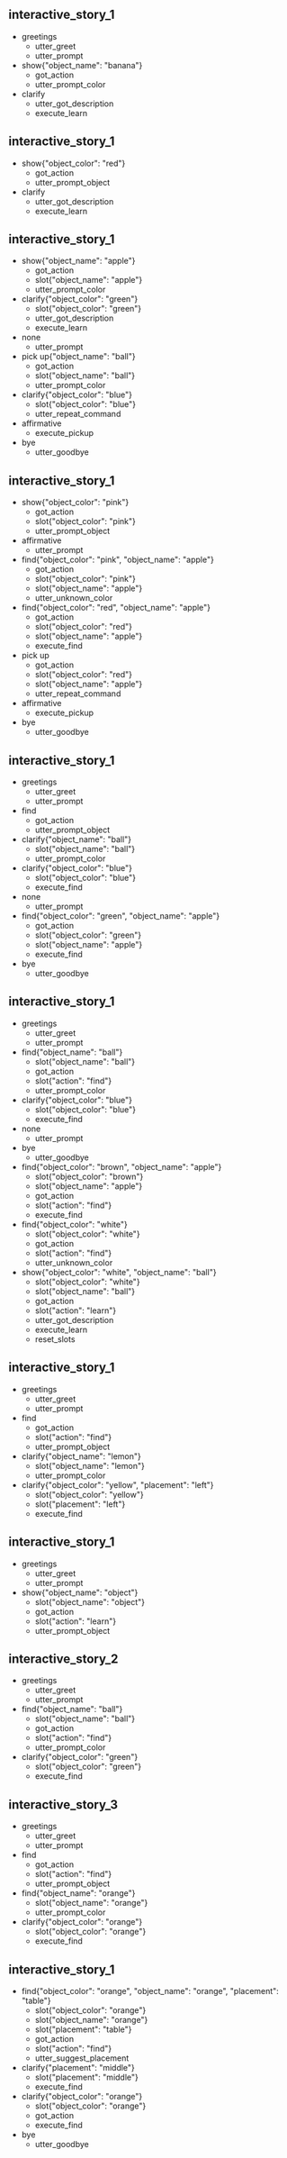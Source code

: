 
## interactive_story_1
* greetings
    - utter_greet
    - utter_prompt
* show{"object_name": "banana"}
    - got_action
    - utter_prompt_color
* clarify
    - utter_got_description
    - execute_learn

## interactive_story_1
* show{"object_color": "red"}
    - got_action
    - utter_prompt_object
* clarify
    - utter_got_description
    - execute_learn

## interactive_story_1
* show{"object_name": "apple"}
    - got_action
    - slot{"object_name": "apple"}
    - utter_prompt_color
* clarify{"object_color": "green"}
    - slot{"object_color": "green"}
    - utter_got_description
    - execute_learn
* none
    - utter_prompt
* pick up{"object_name": "ball"}
    - got_action
    - slot{"object_name": "ball"}
    - utter_prompt_color
* clarify{"object_color": "blue"}
    - slot{"object_color": "blue"}
    - utter_repeat_command
* affirmative
    - execute_pickup
* bye
    - utter_goodbye

## interactive_story_1
* show{"object_color": "pink"}
    - got_action
    - slot{"object_color": "pink"}
    - utter_prompt_object
* affirmative
    - utter_prompt
* find{"object_color": "pink", "object_name": "apple"}
    - got_action
    - slot{"object_color": "pink"}
    - slot{"object_name": "apple"}
    - utter_unknown_color
* find{"object_color": "red", "object_name": "apple"}
    - got_action
    - slot{"object_color": "red"}
    - slot{"object_name": "apple"}
    - execute_find
* pick up
    - got_action
    - slot{"object_color": "red"}
    - slot{"object_name": "apple"}
    - utter_repeat_command
* affirmative
    - execute_pickup
* bye
    - utter_goodbye

## interactive_story_1
* greetings
    - utter_greet
    - utter_prompt
* find
    - got_action
    - utter_prompt_object
* clarify{"object_name": "ball"}
    - slot{"object_name": "ball"}
    - utter_prompt_color
* clarify{"object_color": "blue"}
    - slot{"object_color": "blue"}
    - execute_find
* none
    - utter_prompt
* find{"object_color": "green", "object_name": "apple"}
    - got_action
    - slot{"object_color": "green"}
    - slot{"object_name": "apple"}
    - execute_find
* bye
    - utter_goodbye

## interactive_story_1
* greetings
    - utter_greet
    - utter_prompt
* find{"object_name": "ball"}
    - slot{"object_name": "ball"}
    - got_action
    - slot{"action": "find"}
    - utter_prompt_color
* clarify{"object_color": "blue"}
    - slot{"object_color": "blue"}
    - execute_find
* none
    - utter_prompt
* bye
    - utter_goodbye
* find{"object_color": "brown", "object_name": "apple"}
    - slot{"object_color": "brown"}
    - slot{"object_name": "apple"}
    - got_action
    - slot{"action": "find"}
    - execute_find
* find{"object_color": "white"}
    - slot{"object_color": "white"}
    - got_action
    - slot{"action": "find"}
    - utter_unknown_color
* show{"object_color": "white", "object_name": "ball"}
    - slot{"object_color": "white"}
    - slot{"object_name": "ball"}
    - got_action
    - slot{"action": "learn"}
    - utter_got_description
    - execute_learn
    - reset_slots

## interactive_story_1
* greetings
    - utter_greet
    - utter_prompt
* find
    - got_action
    - slot{"action": "find"}
    - utter_prompt_object
* clarify{"object_name": "lemon"}
    - slot{"object_name": "lemon"}
    - utter_prompt_color
* clarify{"object_color": "yellow", "placement": "left"}
    - slot{"object_color": "yellow"}
    - slot{"placement": "left"}
    - execute_find

## interactive_story_1
* greetings
    - utter_greet
    - utter_prompt
* show{"object_name": "object"}
    - slot{"object_name": "object"}
    - got_action
    - slot{"action": "learn"}
    - utter_prompt_object

## interactive_story_2
* greetings
    - utter_greet
    - utter_prompt
* find{"object_name": "ball"}
    - slot{"object_name": "ball"}
    - got_action
    - slot{"action": "find"}
    - utter_prompt_color
* clarify{"object_color": "green"}
    - slot{"object_color": "green"}
    - execute_find

## interactive_story_3
* greetings
    - utter_greet
    - utter_prompt
* find
    - got_action
    - slot{"action": "find"}
    - utter_prompt_object
* find{"object_name": "orange"}
    - slot{"object_name": "orange"}
    - utter_prompt_color
* clarify{"object_color": "orange"}
    - slot{"object_color": "orange"}
    - execute_find

## interactive_story_1
* find{"object_color": "orange", "object_name": "orange", "placement": "table"}
    - slot{"object_color": "orange"}
    - slot{"object_name": "orange"}
    - slot{"placement": "table"}
    - got_action
    - slot{"action": "find"}
    - utter_suggest_placement
* clarify{"placement": "middle"}
    - slot{"placement": "middle"}
    - execute_find
* clarify{"object_color": "orange"}
    - slot{"object_color": "orange"}
    - got_action
    - execute_find
* bye
    - utter_goodbye
